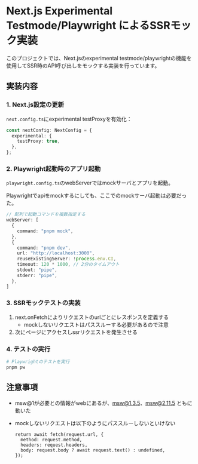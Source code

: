 # Next.js Experimental Testmode/Playwright によるSSRモック実装

このプロジェクトでは、Next.jsのexperimental testmode/playwrightの機能を使用してSSR時のAPI呼び出しをモックする実装を行っています。

## 実装内容

### 1. Next.js設定の更新

`next.config.ts`にexperimental testProxyを有効化：

```typescript
const nextConfig: NextConfig = {
  experimental: {
    testProxy: true,
  },
};
```

### 2. Playwright起動時のアプリ起動

`playwright.config.ts`のwebServerではmockサーバとアプリを起動。

Playwrightでapiをmockするにしても、ここでのmockサーバ起動は必要だった。

```typescript
// 配列で起動コマンドを複数指定する
webServer: [
  {
    command: "pnpm mock",
  },
  {
    command: "pnpm dev",
    url: "http://localhost:3000",
    reuseExistingServer: !process.env.CI,
    timeout: 120 * 1000, // 2分のタイムアウト
    stdout: "pipe",
    stderr: "pipe",
  },
]
```

### 3. SSRモックテストの実装

1. next.onFetchによりリクエストのurlごとにレスポンスを定義する
   - mockしないリクエストはパススルーする必要があるので注意
2. 次にページにアクセスしssrリクエストを発生させる

### 4. テストの実行

```bash
# Playwrightのテストを実行
pnpm pw
```

## 注意事項

- msw@1が必要との情報がwebにあるが、msw@1.3.5、msw@2.11.5 ともに動いた

- mockしないリクエストは以下のようにパススルーしないといけない

  ```
  return await fetch(request.url, {
    method: request.method,
    headers: request.headers,
    body: request.body ? await request.text() : undefined,
  });
  ```
